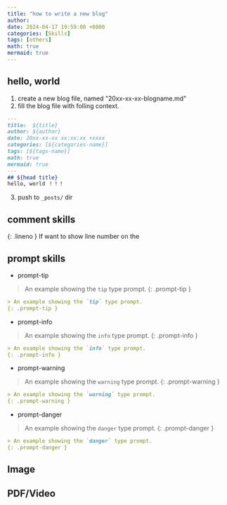 ```yaml
---
title: "how to write a new blog"
author:
date: 2024-04-17 19:59:00 +0800
categories: [Skills]
tags: [others]
math: true
mermaid: true
---
```


## hello, world
1. create a new blog file, named "20xx-xx-xx-blogname.md"
2. fill the blog file with folling context.
```markdown
---
title:  ${title}
author: ${author}
date: 20xx-xx-xx xx:xx:xx +xxxx
categories: [${categories-name}]
tags: [${tags-name}]
math: true
mermaid: true
---
## ${head title}
hello, world ！！！
```
3. push to `_posts/` dir

## comment skills
{: .lineno }
If want to show line number on the

## prompt skills
- prompt-tip
> An example showing the `tip` type prompt.
{: .prompt-tip }
```markdown
> An example showing the `tip` type prompt.
{: .prompt-tip }
```

- prompt-info
> An example showing the `info` type prompt.
{: .prompt-info }
```markdown
> An example showing the `info` type prompt.
{: .prompt-info }
```

- prompt-warning
> An example showing the `warning` type prompt.
{: .prompt-warning }
```markdown
> An example showing the `warning` type prompt.
{: .prompt-warning }
```

- prompt-danger
> An example showing the `danger` type prompt.
{: .prompt-danger }
```markdown
> An example showing the `danger` type prompt.
{: .prompt-danger }
```

## Image

## PDF/Video

##